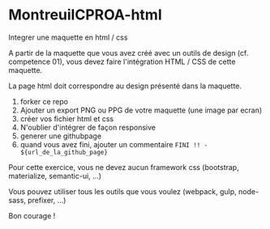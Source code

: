 # MontreuilCPROA-html
Integrer une maquette en html / css

A partir de la maquette que vous avez créé avec un outils de design (cf. competence 01), vous devez faire l'intégration HTML / CSS de cette maquette.

La page html doit correspondre au design présenté dans la maquette.

1. forker ce repo
2. Ajouter un export PNG ou PPG de votre maquette (une image par ecran)
3. créer vos fichier html et css
4. N'oublier d'intégrer de façon responsive
5. generer une githubpage
5. quand vous avez fini, ajouter un commentaire `FINI !! - ${url_de_la_github_page}`

Pour cette exercice, vous ne devez aucun framework css (bootstrap, materialize, semantic-ui, ...)

Vous pouvez utiliser tous les outils que vous voulez (webpack, gulp, node-sass, prefixer, ...)

Bon courage !
